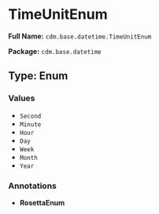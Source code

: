 # TimeUnitEnum

**Full Name:** `cdm.base.datetime.TimeUnitEnum`

**Package:** `cdm.base.datetime`

## Type: Enum

### Values

- `Second`
- `Minute`
- `Hour`
- `Day`
- `Week`
- `Month`
- `Year`
### Annotations

- **RosettaEnum**

